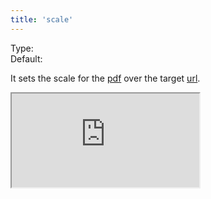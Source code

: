 ```yaml
---
title: 'scale'
--- 
```


Type: <Type children='<number>'/><br/>
Default: <Type children='0.6'/>

It sets the scale for the [pdf](/docs/api/parameters/pdf) over the target [url](/docs/api/parameters/url).

<Iframe src="https://cdn.microlink.io/pdf/varnis-cache.pdf" />

<MultiCodeEditor languages={mqlCode('https://varnish-cache.org/docs/trunk/phk/thatslow.html', { pdf: { scale: 1 } })} />

Scale amount must be between <Type children='0.1'/> and <Type children='2'/>.
